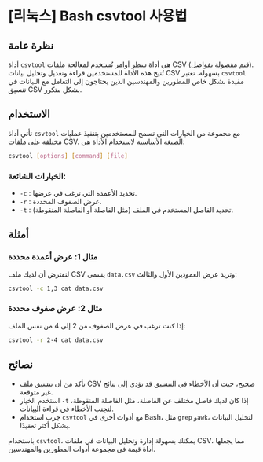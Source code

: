 # [리눅스] Bash csvtool 사용법

## نظرة عامة
أداة `csvtool` هي أداة سطر أوامر تُستخدم لمعالجة ملفات CSV (قيم مفصولة بفواصل). تُتيح هذه الأداة للمستخدمين قراءة وتعديل وتحليل بيانات CSV بسهولة. تعتبر `csvtool` مفيدة بشكل خاص للمطورين والمهندسين الذين يحتاجون إلى التعامل مع البيانات في تنسيق CSV بشكل متكرر.

## الاستخدام
تأتي أداة `csvtool` مع مجموعة من الخيارات التي تسمح للمستخدمين بتنفيذ عمليات مختلفة على ملفات CSV. الصيغة الأساسية لاستخدام الأداة هي:

```bash
csvtool [options] [command] [file]
```

### الخيارات الشائعة:
- `-c` : تحديد الأعمدة التي ترغب في عرضها.
- `-r` : عرض الصفوف المحددة.
- `-t` : تحديد الفاصل المستخدم في الملف (مثل الفاصلة أو الفاصلة المنقوطة).

## أمثلة
### مثال 1: عرض أعمدة محددة
لنفترض أن لديك ملف CSV يسمى `data.csv` وتريد عرض العمودين الأول والثالث:

```bash
csvtool -c 1,3 cat data.csv
```

### مثال 2: عرض صفوف محددة
إذا كنت ترغب في عرض الصفوف من 2 إلى 4 من نفس الملف:

```bash
csvtool -r 2-4 cat data.csv
```

## نصائح
- تأكد من أن تنسيق ملف CSV صحيح، حيث أن الأخطاء في التنسيق قد تؤدي إلى نتائج غير متوقعة.
- استخدم الخيار `-t` إذا كان لديك فاصل مختلف عن الفاصلة، مثل الفاصلة المنقوطة، لتجنب الأخطاء في قراءة البيانات.
- جرب استخدام `csvtool` مع أدوات أخرى في Bash، مثل `grep` و`awk`، لتحليل البيانات بشكل أكثر تعقيدًا.

باستخدام `csvtool`، يمكنك بسهولة إدارة وتحليل البيانات في ملفات CSV، مما يجعلها أداة قيمة في مجموعة أدوات المطورين والمهندسين.